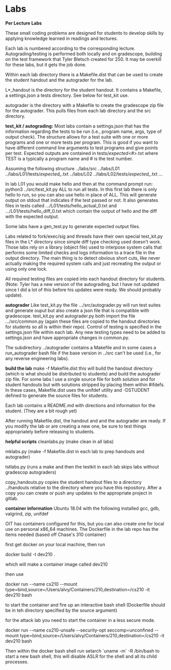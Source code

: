 # Labs

**Per Lecture Labs**

These small coding problems are designed for students to develop skills by applying knowledge learned in readings and lectures.

Each lab is numbered according to the corresponding lecture.  
Autograding/testing is performed both locally and on gradescope, building on the test framework that Tyler Bletsch created for 250.  It may be overkill for these labs, but it gets the job done. 

Within each lab directory there is a Makefile.dist that can be used to create the student handout and the autograder for the lab.

L*_handout is the directory for the student handout. It contains a Makefile, a settings.json a tests directory. See below for test_kit use.

autograder is the directory with a Makefile to create the gradescope zip file for the autograder. This pulls files from each lab directory and the src directory.

**test_kit / autograding:**
Most labs contain a settings.json that has the information regarding the tests to be run (i.e., program name, args, type of output check). The structure allows for a test suite with one or more programs and one or more tests per program. This is good if you want to have different command line arguments to test programs and give points per test.  Expected outputs are contained in tests/<TEST>_expected_<#>.txt  where TEST is a typically a program name and # is the test number.

Assuming the following structure
../labs/src
../labs/L01
../labs/L01/tests/*expected_*.txt
../labs/L02
../labs/L02/tests/*expected_*.txt
...

In lab L01 you would make hello and then at the command prompt run: python3 ../src/test_kit.py ALL to run all tests.  In this first lab there is only hello to run, so you can also use hello in place of ALL. This will generate output on stdout that indicates if the test passed or not. It also generates files in tests called .../L01/tests/hello_actual_0.txt and .../L01/tests/hello_diff_0.txt which contain the output of hello and the diff with the expected output.

Some labs have a gen_test.py to generate expected output files.

Labs related to fork/exec/sig and threads have their own special test_kit.py files in the L* directory since 
simple diff type checking used doesn't work. Those labs rely on a library (object file) used to interpose system calls 
that performs some limited checks and logs information to a trace file in the output directory.  The main thing is to 
detect obvious short cuts, like never actually making the required system calls and just recreating the output or 
using only one lock.

All required testing files are copied into each handout directory for students. (Note: Tyler has a new version of the autograding, but I have not updated since I did a lot of this before his updates were ready. We should probably update).

**autograder**
Like test_kit.py the file .../src/autograder.py will run test suites and generate ouput but also create a json file that is compatible with gradescope.  test_kit.py and autograder.py both import the file .../src/common.py (again these files are copied to the handout directories for students so all is within their repo). Control of testing is specified in the settings.json file within each lab.  Any new testing types need to be added to settings.json and have appropriate changes in common.py.

The subdirectory ../autograder contains a Makefile and in some cases a run_autograder bash file if the base version in ../src can't be used (i.e., for any reverse engineering labs).


**build the lab**
make -f Makefile.dist 
this will build the handout directory (which is what should be distributed to students) and build the autograder zip file.
For some labs I use a single source file for both solution and for student handouts but with solutions stripped by placing them
within #ifdefs.  In these cases, Makefile.dist uses the unifdef utility and -DSTUDENT defined to generate the source files for students.

Each lab contains a README.md with directions and information for the student. (They are a bit rough yet)

After running Makefile.dist, the handout and and the autograder are ready.  If you modify the lab or are creating a new one, be sure to test things appropriately before releasing to students.

**helpful scripts**
cleanlabs.py (make clean in all labs)

mklabs.py (make -f Makefile.dist in each lab to prep handouts and autograder)

tstlabs.py (runs a make and then the testkit in each lab skips labs without gradescop autograders)

copy_handouts.py copies the student handout files to a directory ../handouts relative to the directory where you have this repository.  After a copy you can create or push any updates to the appropriate project in gitlab.


**container information**
Ubuntu 18.04 with the following installed
gcc, gdb, valgrind, zip, unifdef

OIT has containers configured for this, but you can also create one for local use on personal x86_64 machines.
The Dockerfile in the lab repo has the items needed (based off Chase's 310 container)

first get docker on your local machine, then run 

docker build -t dev210 .

which will make a container image called dev210

then use

docker run --name cs210 --mount type=bind,source=/Users/alvy/Containers/210,destination=/cs210 -it dev210 bash

to start the container and fire up an interactive bash shell (Dockerfile should be in teh directory specified by the source argument)

for the attack lab you need to start the container in a less secure mode.

docker run --name cs210-unsafe --security-opt seccomp=unconfined --mount type=bind,source=/Users/alvy/Containers/210,destination=/cs210 -it dev210 bash

Then within the docker bash shell run setarch \`uname -m\` -R /bin/bash to start a new bash shell, this will disable ASLR for the shell and all its child processes.

